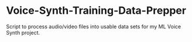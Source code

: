 # Voice-Synth-Training-Data-Prepper
Script to process audio/video files into usable data sets for my ML Voice Synth project.
